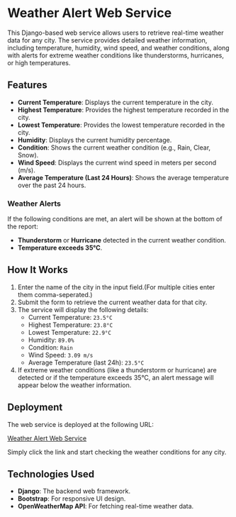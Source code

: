# Weather Alert Web Service

This Django-based web service allows users to retrieve real-time weather data for any city. The service provides detailed weather information, including temperature, humidity, wind speed, and weather conditions, along with alerts for extreme weather conditions like thunderstorms, hurricanes, or high temperatures.

## Features

- **Current Temperature**: Displays the current temperature in the city.
- **Highest Temperature**: Provides the highest temperature recorded in the city.
- **Lowest Temperature**: Provides the lowest temperature recorded in the city.
- **Humidity**: Displays the current humidity percentage.
- **Condition**: Shows the current weather condition (e.g., Rain, Clear, Snow).
- **Wind Speed**: Displays the current wind speed in meters per second (m/s).
- **Average Temperature (Last 24 Hours)**: Shows the average temperature over the past 24 hours.

### **Weather Alerts**
If the following conditions are met, an alert will be shown at the bottom of the report:
- **Thunderstorm** or **Hurricane** detected in the current weather condition.
- **Temperature exceeds 35°C**.

## How It Works

1. Enter the name of the city in the input field.(For multiple cities enter them comma-seperated.)
2. Submit the form to retrieve the current weather data for that city.
3. The service will display the following details:
    - Current Temperature: `23.5°C`
    - Highest Temperature: `23.8°C`
    - Lowest Temperature: `22.9°C`
    - Humidity: `89.0%`
    - Condition: `Rain`
    - Wind Speed: `3.09 m/s`
    - Average Temperature (last 24h): `23.5°C`
4. If extreme weather conditions (like a thunderstorm or hurricane) are detected or if the temperature exceeds 35°C, an alert message will appear below the weather information.

## Deployment

The web service is deployed at the following URL:

[Weather Alert Web Service](https://django-weather-app-0jl0.onrender.com/weather/)

Simply click the link and start checking the weather conditions for any city.

## Technologies Used

- **Django**: The backend web framework.
- **Bootstrap**: For responsive UI design.
- **OpenWeatherMap API**: For fetching real-time weather data.
